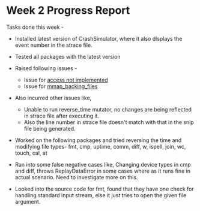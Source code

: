 # Week 2 Progress Report

Tasks done this week - 

* Installed latest version of CrashSimulator, where it also displays the event number in the strace file.

* Tested all packages with the latest version 

* Raised following issues -
  * Issue for [access not implemented](https://github.com/pkmoore/rrapper/issues/56)
  * Issue for [mmap_backing_files](https://github.com/pkmoore/rrapper/issues/55)
  
* Also incurred other issues like,
  * Unable to run reverse_time mutator, no changes are being reflected in strace file after executing it.
  * Also the line number in strace file doesn't match with that in the snip file being generated.
  
* Worked on the following packages and tried reversing the time and modifying file types- 
  fmt, cmp,	uptime, comm,	diff,	w, ispell,	join, wc,	touch, cal,	at	 
  
* Ran into some false negative cases like,
  Changing device types in cmp and diff, throws ReplayDataError in some cases where as it runs fine in actual scenario. Need     to investigate more on this.

* Looked into the source code for fmt, found that they have one check for handling standard input stream, else it just tries     to open the given file argument.

  
  
